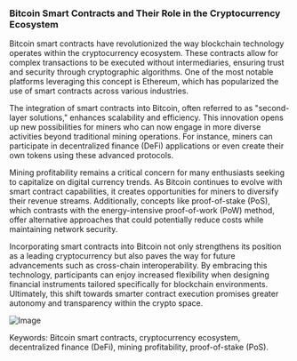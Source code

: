 ### Bitcoin Smart Contracts and Their Role in the Cryptocurrency Ecosystem

Bitcoin smart contracts have revolutionized the way blockchain technology operates within the cryptocurrency ecosystem. These contracts allow for complex transactions to be executed without intermediaries, ensuring trust and security through cryptographic algorithms. One of the most notable platforms leveraging this concept is Ethereum, which has popularized the use of smart contracts across various industries.

The integration of smart contracts into Bitcoin, often referred to as "second-layer solutions," enhances scalability and efficiency. This innovation opens up new possibilities for miners who can now engage in more diverse activities beyond traditional mining operations. For instance, miners can participate in decentralized finance (DeFi) applications or even create their own tokens using these advanced protocols.

Mining profitability remains a critical concern for many enthusiasts seeking to capitalize on digital currency trends. As Bitcoin continues to evolve with smart contract capabilities, it creates opportunities for miners to diversify their revenue streams. Additionally, concepts like proof-of-stake (PoS), which contrasts with the energy-intensive proof-of-work (PoW) method, offer alternative approaches that could potentially reduce costs while maintaining network security.

Incorporating smart contracts into Bitcoin not only strengthens its position as a leading cryptocurrency but also paves the way for future advancements such as cross-chain interoperability. By embracing this technology, participants can enjoy increased flexibility when designing financial instruments tailored specifically for blockchain environments. Ultimately, this shift towards smarter contract execution promises greater autonomy and transparency within the crypto space.

![Image](https://github.com/user-attachments/assets/590b50a7-4459-4e76-8a31-559aed223621)

Keywords: Bitcoin smart contracts, cryptocurrency ecosystem, decentralized finance (DeFi), mining profitability, proof-of-stake (PoS).